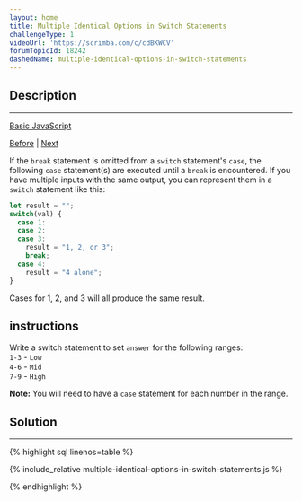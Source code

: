 ```yaml
---
layout: home
title: Multiple Identical Options in Switch Statements
challengeType: 1
videoUrl: 'https://scrimba.com/c/cdBKWCV'
forumTopicId: 18242
dashedName: multiple-identical-options-in-switch-statements
---
```


<div class="row">
<div class="columnStmt" markdown="1">

## Description
------

[Basic JavaScript](./README.md) 

[Before](./adding-a-default-option-in-switch-statements.md)  | [Next](./replacing-if-else-chains-with-switch.md) 

If the `break` statement is omitted from a `switch` statement's `case`, the following `case` statement(s) are executed until a `break` is encountered. If you have multiple inputs with the same output, you can represent them in a `switch` statement like this:

```js
let result = "";
switch(val) {
  case 1:
  case 2:
  case 3:
    result = "1, 2, or 3";
    break;
  case 4:
    result = "4 alone";
}
```

Cases for 1, 2, and 3 will all produce the same result.

##  instructions 

Write a switch statement to set `answer` for the following ranges:  
`1-3` - `Low`  
`4-6` - `Mid`  
`7-9` - `High`

**Note:** You will need to have a `case` statement for each number in the range.

</div>
<div class="columnSol" markdown="1">

## Solution
------

{% highlight sql linenos=table %}

{% include_relative multiple-identical-options-in-switch-statements.js %}

{% endhighlight %}

</div>
</div>

